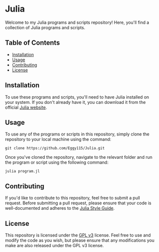 # Julia

Welcome to my Julia programs and scripts repository! Here, you'll find a collection of Julia programs and scripts.

## Table of Contents

- [Installation](#installation)
- [Usage](#usage)
- [Contributing](#contributing)
- [License](#license)

## Installation

To use these programs and scripts, you'll need to have Julia installed on your system. If you don't already have it, you can download it from the official [Julia website](https://julialang.org/downloads/).

## Usage

To use any of the programs or scripts in this repository, simply clone the repository to your local machine using the command:

```
git clone https://github.com/Eggy115/Julia.git
```

Once you've cloned the repository, navigate to the relevant folder and run the program or script using the following command:

```
julia program.jl
```

## Contributing

If you'd like to contribute to this repository, feel free to submit a pull request. Before submitting a pull request, please ensure that your code is well-documented and adheres to the [Julia Style Guide](https://docs.julialang.org/en/v1/manual/style-guide/).

## License

This repository is licensed under the [GPL v3](https://www.gnu.org/licenses/gpl-3.0.en.html) license. Feel free to use and modify the code as you wish, but please ensure that any modifications you make are also released under the GPL v3 license.
